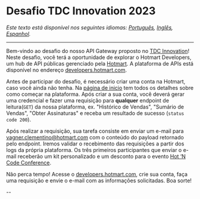 # Desafio TDC Innovation 2023

*Este texto está disponível nos seguintes idiomas: [Português](./README.md),
[Inglês](./translate/en/README.md), [Espanhol](./translate/es/README.md).*

---

Bem-vindo ao desafio do nosso API Gateway proposto no [TDC
Innovation](https://thedevconf.com/tdc/2023/innovation/)! Neste desafio, você
terá a oportunidade de explorar o Hotmart Developers, um hub de API públicas
gerenciado pela [Hotmart](https://hotmart.com). A plataforma de APIs está
disponível no endereço
[developers.hotmart.com](https://developers.hotmart.com).

Antes de participar do desafio, é necessário criar uma conta na Hotmart, caso
você ainda não tenha. Na
[página de inicio](https://developers.hotmart.com/docs/pt-BR/start/about/) tem todos os
detalhes sobre como começar na plataforma. Após criar a sua conta, você deverá
gerar uma credencial e fazer uma requisição para **qualquer** endpoint de leitura(`GET`) da nossa plataforma, ex. "Histórico de Vendas", "Sumário de Vendas",  "Obter Assinaturas" e receba um resultado de sucesso (`status code 200`).

Após realizar a requisição, sua tarefa consiste em enviar um e-mail para
[vagner.clementino@hotmart.com](mailto:vagner.clementino@hotmart.com) com o
conteúdo do payload retornado pelo endpoint. Iremos validar o recebimento das requisições a partir dos logs da própria plataforma. Os três primeiros participantes que enviar o e-mail receberão um kit personalizado e um desconto para o
evento [Hot ‘N Code Conference](http://hotm.art/hnc-2023?src=2088&utm_source=2088).

Não perca tempo! Acesse o
[developers.hotmart.com](https://developers.hotmart.com), crie sua conta, faça
uma requisição e envie o e-mail com as informações solicitadas. Boa sorte!

--
